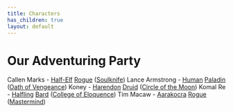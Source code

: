 ```yaml
---
title: Characters
has_children: true
layout: default
---
```


# Our Adventuring Party

Callen Marks - [Half-Elf](http://dnd5e.wikidot.com/half-elf) [Rogue](http://dnd5e.wikidot.com/rogue) ([Soulknife](http://dnd5e.wikidot.com/rogue:soulknife))
Lance Armstrong - [Human](http://dnd5e.wikidot.com/human) [Paladin](http://dnd5e.wikidot.com/paladin) ([Oath of Vengeance](http://dnd5e.wikidot.com/paladin:vengeance))
Koney - [Harendon](http://dnd5e.wikidot.com/harengon) [Druid](http://dnd5e.wikidot.com/druid) ([Circle of the Moon](http://dnd5e.wikidot.com/druid:moon))
Komal Re - [Halfling](http://dnd5e.wikidot.com/halfling) [Bard](http://dnd5e.wikidot.com/bard) ([College of Eloquence](http://dnd5e.wikidot.com/bard:eloquence))
Tim Macaw - [Aarakocra](http://dnd5e.wikidot.com/aarakocra) [Rogue](http://dnd5e.wikidot.com/rogue) ([Mastermind](http://dnd5e.wikidot.com/rogue:mastermind))
